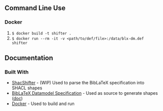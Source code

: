 ## Command Line Use

### Docker

1. ` $ docker build -t shifter . `
2. ` $ docker run --rm -it -v <path/to/def/file>:/data/blx-dm.def shifter `



## Documentation

### Built With

* [ShacShifter](https://github.com/AKSW/ShacShifter) - (WIP) Used to parse the BibLaTeX specification into SHACL shapes
* [BibLaTeX Datamodel Specification](https://github.com/plk/biblatex/blob/dev/tex/latex/biblatex/blx-dm.def) - Used as source to generate shapes ([doc](http://mirror.physik-pool.tu-berlin.de/pub/CTAN/macros/latex/exptl/biblatex/doc/biblatex.pdf))
* [Docker](https://www.docker.com/) - Used to build and run
